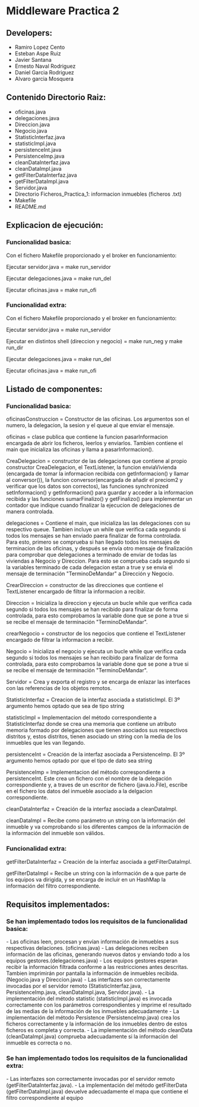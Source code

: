 <h1>Middleware Practica 2 </h1>

<body>
<h2>Developers: </h2>
<ul>
<li>Ramiro Lopez Cento</li>
<li>Esteban Aspe Ruiz</li>
<li>Javier Santana</li>
<li>Ernesto Naval Rodriguez</li>
<li>Daniel Garcia Rodriguez</li>
<li>Alvaro garcia Mosquera</li>
</ul>
</body>

<h2>Contenido Directorio Raiz: </h2>
<ul>
<li>oficinas.java</li>
<li>delegaciones.java</li>
<li>Direccion.java </li>
<li>Negocio.java</li>
<li>StatisticInterfaz.java </li>
<li>statisticImpl.java</li>
<li>persistenceInt.java</li>
<li>PersistenceImp.java</li>
<li>cleanDataInterfaz.java</li>
<li>cleanDataImpl.java</li>
<li>getFilterDataInterfaz.java</li>
<li>getFilterDataImpl.java</li>
<li>Servidor.java</li>
<li>Directorio Ficheros_Practica_1: informacion inmuebles (ficheros .txt)</li>
<li>Makefile</li>
<li>README.md</li>
</ul>

<h2>Explicacion de ejecución: </h2>

<h3>Funcionalidad basica:</h3> 
Con el fichero Makefile proporcionado y el broker en funcionamiento: 

Ejecutar servidor.java = make run_servidor

Ejecutar delegaciones.java = make run_del

Ejecutar oficinas.java = make run_ofi

<h3>Funcionalidad extra:</h3> 
Con el fichero Makefile proporcionado y el broker en funcionamiento: 
 
Ejecutar servidor.java = make run_servidor

Ejecutar en distintos shell (direccion y negocio) = make run_neg y make run_dir

Ejecutar delegaciones.java = make run_del

Ejecutar oficinas.java = make run_ofi 

<h2>Listado de componentes:</h2>

<h3>Funcionalidad basica:</h3> 
oficinasConstruccion = Constructor de las oficinas. Los argumentos son el numero, la delegacion, la sesion y el queue al que enviar el mensaje.

oficinas = clase publica que contiene la funcion pasarInformacion encargada de abrir los ficheros, leerlos y enviarlos. Tambien contiene el main que inicializa las oficinas y llama a pasarInformacion(). 

CreaDelegacion = constructor de las delegaciones que  contiene al propio constructor CreaDelegacion, el TextListener, la funcion enviaVivienda (encargada de tomar la informacion recibida con getInformacion() y llamar al conversor()), la funcion conversor(encargada de añadir el preciom2 y verificar que los datos son correctos), las funciones synchronized setInformacion() y getInformacion() para guardar y acceder a la informacion recibida y las funciones sumarFinalizo() y getFinalizo() para implementar un contador que indique cuando finalizar la ejecucion de delegaciones de manera controlada. 

delegaciones = Contiene el main, que inicializa las las delegaciones con su respectivo queue. Tambien incluye un while que verifica cada segundo si todos los mensajes se han enviado paera finalizar de forma controlada. Para esto, primero se comprueba si han llegado todos los mensajes de terminacion de las oficinas, y después se envía otro mensaje de finalización para comprobar que delegaciones a terminado de enviar de todas las viviendas a Negocio y Direccion. Para esto se comprueba cada segundo si la variables terminado de cada delegacion estan a true y se envia el mensaje de terminación "TerminoDeMandar" a Dirección y Negocio.

CrearDireccion = constructor de las direcciones que contiene el TextListener encargado de filtrar la informacion a recibir.

Direccion = Inicializa la direccion y ejecuta un bucle while que verifica cada segundo si todos los mensajes se han recibido para finalizar de forma controlada, para esto comprobamos la variable done que se pone a true si se recibe el mensaje de terminación "TerminoDeMandar".

crearNegocio = constructor de los negocios que contiene el TextListener encargado de filtrar la informacion a recibir.

Negocio = Inicializa el negocio y ejecuta un bucle while que verifica cada segundo si todos los mensajes se han recibido para finalizar de forma controlada, para esto comprobamos la variable done que se pone a true si se recibe el mensaje de terminación "TerminoDeMandar".

Servidor = Crea y exporta el registro y se encarga de enlazar las interfaces con las referencias de los objetos remotos.

StatisticInterfaz = Creacion de la interfaz asociada a statisticImpl. El 3º argumento hemos optado que sea de tipo string

statisticImpl = Implementacion del método correspondiente a StatisticInterfaz donde se crea una memoria que contiene un atributo memoria formado por delegaciones que tienen asociados sus respectivos distritos y, estos distritos, tienen asociado un string con la media de los inmuebles que les van llegando.

persistenceInt = Creación de la interfaz asociada a PersistenceImp. El 3º argumento hemos optado por que el tipo de dato sea string

PersistenceImp = Implementacion del método correspondiente a persistenceInt. Este crea un fichero con el nombre de la delegación correspondiente y, a traves de un escritor de fichero (java.io.File), escribe en el fichero los datos del inmueble asociado a la delgacion correspondiente.

cleanDataInterfaz = Creación de la interfaz asociada a cleanDataImpl. 

cleanDataImpl = Recibe como parámetro un string con la información del inmueble y va comprobando si los diferentes campos de la información de la información del inmueble son válidos.


<h3>Funcionalidad extra:</h3>

getFilterDataInterfaz = Creación de la interfaz asociada a getFilterDataImpl.

getFilterDataImpl = Recibe un string con la información de a que parte de los equipos va dirigida, y se encarga de incluir en un HashMap la información del filtro correspondiente.


    
<h2>Requisitos implementados:</h2>
<h3>Se han implementado todos los requisitos de la funcionalidad basica:</h3>
- Las oficinas leen, procesan y envían información de inmuebles a sus respectivas delaciones. (oficinas.java)
- Las delegaciones reciben información de las oficinas, generando nuevos datos y enviando todo a los equipos gestores.(delegaciones.java)
- Los equipos gestores esperan recibir la información filtrada conforme a las restricciones antes descritas. Tambien imprimirán por pantalla la información de inmuebles recibida. (Negocio.java y Direccion.java)
- Las interfazes son correctamente invocadas por el servidor remoto (StatisticInterfaz.java, PersistenceImp.java, cleanDataImpl.java, Servidor.java).
- La implementación del método statistic (statisticImpl.java) es invocada correctamente con los parámetros correspondientes y imprime el resultado de las medias de la información de los inmuebles adecuadamente
- La implementación del método Persistence (PersistenceImp.java) crea los ficheros correctamente y la información de los inmuebles dentro de estos ficheros es completa y correcta.
- La implementación del método cleanData (cleanDataImpl.java) comprueba adecuadamente si la información del inmueble es correcta o no.

<h3>Se han implementado todos los requisitos de la funcionalidad extra:</h3>
- Las interfazes son correctamente invocadas por el servidor remoto (getFilterDataInterfaz.java). 
- La implementación del método getFilterData (getFilterDataImpl.java) devuelve adecuadamente el mapa que contiene el filtro correspondiente al equipo




